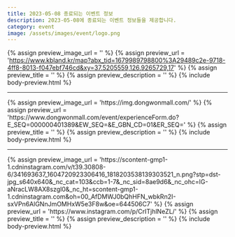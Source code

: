 ```yaml
---
title: 2023-05-08 종료되는 이벤트 정보
description: 2023-05-08에 종료되는 이벤트 정보들을 제공합니다.
category: event
image: /assets/images/event/logo.png
---
```

{% assign preview_image_url = '' %}
{% assign preview_url = 'https://www.kbland.kr/map?abx_tid=1679989798800%3A29489c2e-9718-4ff8-8013-f047ebf746cd&xy=37.5205559,126.9265729,17' %}
{% assign preview_title = '' %}
{% assign preview_description = '' %}
{% include body-preview.html %}
<hr>{% assign preview_image_url = 'https://img.dongwonmall.com/' %}
{% assign preview_url = 'https://www.dongwonmall.com/event/experienceForm.do?E_SEQ=000000401389&EW_SEQ=&E_GBN_CD=01&ER_SEQ=' %}
{% assign preview_title = '' %}
{% assign preview_description = '' %}
{% include body-preview.html %}
<hr>{% assign preview_image_url = 'https://scontent-gmp1-1.cdninstagram.com/v/t39.30808-6/341693637_1604720923306416_1818203538139303521_n.png?stp=dst-jpg_s640x640&amp;_nc_cat=103&amp;ccb=1-7&amp;_nc_sid=8ae9d6&amp;_nc_ohc=lG-aNracLW8AX8szgl0&amp;_nc_ht=scontent-gmp1-1.cdninstagram.com&amp;oh=00_AfDMWJ0bQhHFN_wbkRn2I-sxVPn6AlGNnJmOMHxW5e3F8w&amp;oe=644506C7' %}
{% assign preview_url = 'https://www.instagram.com/p/CrITjhlNeZL/' %}
{% assign preview_title = '' %}
{% assign preview_description = '' %}
{% include body-preview.html %}